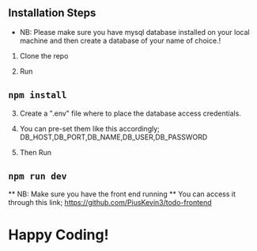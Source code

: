 
## Installation Steps

* NB: Please make sure you have mysql database installed on your local machine and then create a database of your name of choice.!

1. Clone the repo

2. Run 
## `npm install`

3. Create a ".env" file where to place the database access credentials. 
4. You can pre-set them like this accordingly; DB_HOST,DB_PORT,DB_NAME,DB_USER,DB_PASSWORD

5. Then Run
## `npm run dev`


** NB: Make sure you have the front end running
** You can access it through this link;
https://github.com/PiusKevin3/todo-frontend

# Happy Coding!

